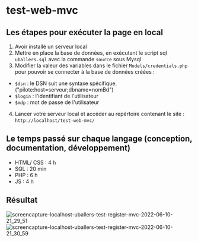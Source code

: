 # test-web-mvc

## Les étapes pour exécuter la page en local 

1. Avoir installé un serveur local
2. Mettre en place la base de données, en exécutant le script sql `uballers.sql` avec la commande `source` sous Mysql
3. Modifier la valeur des variables dans le fichier `Models/credentials.php` pour pouvoir se connecter à la base de données créées :
- `$dsn` : le DSN suit une syntaxe spécifique. ("pilote:host=serveur;dbname=nomBd")
- `$login` : l'identifiant de l'utilisateur
- `$mdp` : mot de passe de l'utilisateur
4. Lancer votre serveur local et accéder au repértoire contenant le site : `http://localhost/test-web-mvc/`

## Le temps passé sur chaque langage (conception, documentation, développement)

- HTML/ CSS : 4 h
- SQL : 20 min
- PHP : 6 h
- JS : 4 h

## Résultat


![screencapture-localhost-uballers-test-register-mvc-2022-06-10-21_29_51](https://user-images.githubusercontent.com/65168751/173136899-88516a0f-38cd-43fc-a6e0-a45ba1b00a94.png)
![screencapture-localhost-uballers-test-register-mvc-2022-06-10-21_30_59](https://user-images.githubusercontent.com/65168751/173137035-18b961ce-b008-48a5-bef7-ecb445c4b94a.png)
